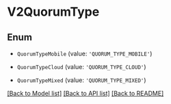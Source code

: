 # V2QuorumType


## Enum

* `QuorumTypeMobile` (value: `'QUORUM_TYPE_MOBILE'`)

* `QuorumTypeCloud` (value: `'QUORUM_TYPE_CLOUD'`)

* `QuorumTypeMixed` (value: `'QUORUM_TYPE_MIXED'`)

[[Back to Model list]](../README.md#documentation-for-models) [[Back to API list]](../README.md#documentation-for-api-endpoints) [[Back to README]](../README.md)
